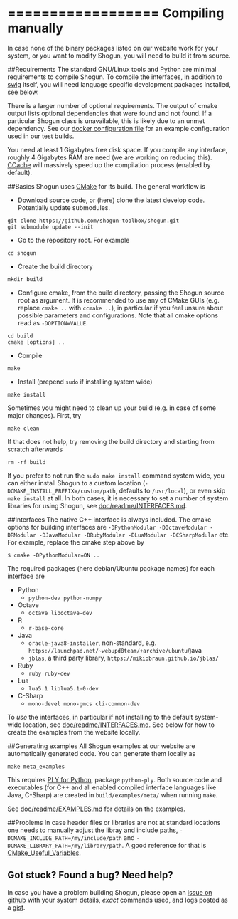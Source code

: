==================
Compiling manually
==================

In case none of the binary packages listed on our website work for your system, or you want to modify Shogun, you will need to build it from source.

##Requirements
The standard GNU/Linux tools and Python are minimal requirements to compile Shogun.
To compile the interfaces, in addition to [swig](http://www.swig.org/) itself, you will need language specific development packages installed, see below.

There is a larger number of optional requirements. The output of cmake output lists
optional dependencies that were found and not found.
If a particular Shogun class is unavailable, this is likely due to an unmet dependency.
See our [docker configuration file](https://github.com/shogun-toolbox/shogun/blob/develop/configs/shogun/Dockerfile) for an example configuration used in our test builds.

You need at least 1 Gigabytes free disk space. If you compile any interface, roughly 4 Gigabytes RAM are need (we are working on reducing this). [CCache](https://ccache.samba.org/) will massively speed up the compilation process (enabled by default).

##Basics
Shogun uses [CMake](https://cmake.org/) for its build. The general workflow is

 * Download source code, or (here) clone the latest develop code. Potentially update submodules.
```
git clone https://github.com/shogun-toolbox/shogun.git
git submodule update --init
```
    
 * Go to the repository root. For example
```
cd shogun
```
    
 * Create the build directory
```
mkdir build
```
    
 * Configure cmake, from the build directory, passing the Shogun source root as argument.
It is recommended to use any of CMake GUIs (e.g. replace `cmake ..` with `ccmake ..`),
in particular if you feel unsure about possible parameters and configurations.
Note that all cmake options read as `-DOPTION=VALUE`.
```
cd build
cmake [options] ..
```
    
 * Compile
```
make
```
    
 * Install (prepend `sudo` if installing system wide)
```
make install
```

Sometimes you might need to clean up your build (e.g. in case of some major
changes). First, try
```
make clean
```

If that does not help, try removing the build directory and starting from scratch afterwards
```
rm -rf build
```

If you prefer to not run the `sudo make install` command system wide, you can
either install Shogun to a custom location (`-DCMAKE_INSTALL_PREFIX=/custom/path`, defaults to `/usr/local`), or even skip `make install` at all.
In both cases, it is necessary to set a number of system libraries for using Shogun,
see [doc/readme/INTERFACES.md](https://github.com/shogun-toolbox/docs/blob/master/INTERFACES.md).

##Interfaces
The native C++ interface is always included.
The cmake options for building interfaces are `-DPythonModular -DOctaveModular -DRModular -DJavaModular -DRubyModular -DLuaModular -DCSharpModular` etc. For example, replace the cmake step above by

    $ cmake -DPythonModular=ON ..

The required packages (here debian/Ubuntu package names) for each interface are
 * Python
   - `python-dev python-numpy`
 * Octave
   - `octave liboctave-dev`
 * R
   - `r-base-core`
 * Java
   - `oracle-java8-installer`, non-standard, e.g. `https://launchpad.net/~webupd8team/+archive/ubuntu`/java
   - `jblas`, a third party library, `https://mikiobraun.github.io/jblas/`
 * Ruby
   - `ruby ruby-dev`
 * Lua
   - `lua5.1 liblua5.1-0-dev`
 * C-Sharp
   - `mono-devel mono-gmcs cli-common-dev`

To *use* the interfaces, in particular if not installing to the default system-wide location, see [doc/readme/INTERFACES.md](https://github.com/shogun-toolbox/docs/blob/master/INTERFACES.md).
See below for how to create the examples from the website locally.

##Generating examples
All Shogun examples at our website are automatically generated code. You can
generate them locally as
```
make meta_examples
```

This requires [PLY for Python](https://pypi.python.org/pypi/ply), package `python-ply`. Both source code and executables (for C++ and all enabled compiled
interface languages like Java, C-Sharp) are created in `build/examples/meta/` when running
`make`.

See [doc/readme/EXAMPLES.md](https://github.com/shogun-toolbox/docs/blob/master/EXAMPLES.md) for details on the examples.

##Problems
In case header files or libraries are not at standard locations one needs
to manually adjust the libray and include paths, `-DCMAKE_INCLUDE_PATH=/my/include/path` and `-DCMAKE_LIBRARY_PATH=/my/library/path`.
A good reference for that is [CMake_Useful_Variables](http://cmake.org/Wiki/CMake_Useful_Variables).

## Got stuck? Found a bug? Need help?
In case you have a problem building Shogun, please open an [issue on github](https://github.com/shogun-toolbox/shogun/issues) with your system details, *exact* commands used, and logs posted as a [gist](https://gist.github.com/).
